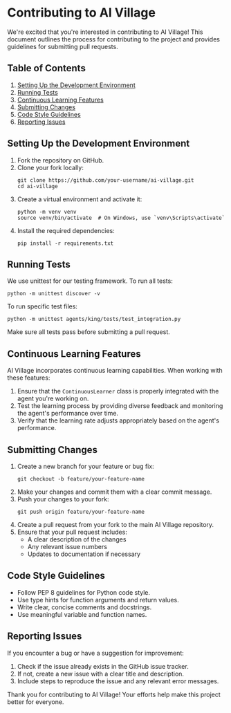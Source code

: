# Contributing to AI Village

We're excited that you're interested in contributing to AI Village! This document outlines the process for contributing to the project and provides guidelines for submitting pull requests.

## Table of Contents

1. [Setting Up the Development Environment](#setting-up-the-development-environment)
2. [Running Tests](#running-tests)
3. [Continuous Learning Features](#continuous-learning-features)
4. [Submitting Changes](#submitting-changes)
5. [Code Style Guidelines](#code-style-guidelines)
6. [Reporting Issues](#reporting-issues)

## Setting Up the Development Environment

1. Fork the repository on GitHub.
2. Clone your fork locally:
   ```
   git clone https://github.com/your-username/ai-village.git
   cd ai-village
   ```
3. Create a virtual environment and activate it:
   ```
   python -m venv venv
   source venv/bin/activate  # On Windows, use `venv\Scripts\activate`
   ```
4. Install the required dependencies:
   ```
   pip install -r requirements.txt
   ```

## Running Tests

We use unittest for our testing framework. To run all tests:

```
python -m unittest discover -v
```

To run specific test files:

```
python -m unittest agents/king/tests/test_integration.py
```

Make sure all tests pass before submitting a pull request.

## Continuous Learning Features

AI Village incorporates continuous learning capabilities. When working with these features:

1. Ensure that the `ContinuousLearner` class is properly integrated with the agent you're working on.
2. Test the learning process by providing diverse feedback and monitoring the agent's performance over time.
3. Verify that the learning rate adjusts appropriately based on the agent's performance.

## Submitting Changes

1. Create a new branch for your feature or bug fix:
   ```
   git checkout -b feature/your-feature-name
   ```
2. Make your changes and commit them with a clear commit message.
3. Push your changes to your fork:
   ```
   git push origin feature/your-feature-name
   ```
4. Create a pull request from your fork to the main AI Village repository.
5. Ensure that your pull request includes:
   - A clear description of the changes
   - Any relevant issue numbers
   - Updates to documentation if necessary

## Code Style Guidelines

- Follow PEP 8 guidelines for Python code style.
- Use type hints for function arguments and return values.
- Write clear, concise comments and docstrings.
- Use meaningful variable and function names.

## Reporting Issues

If you encounter a bug or have a suggestion for improvement:

1. Check if the issue already exists in the GitHub issue tracker.
2. If not, create a new issue with a clear title and description.
3. Include steps to reproduce the issue and any relevant error messages.

Thank you for contributing to AI Village! Your efforts help make this project better for everyone.
